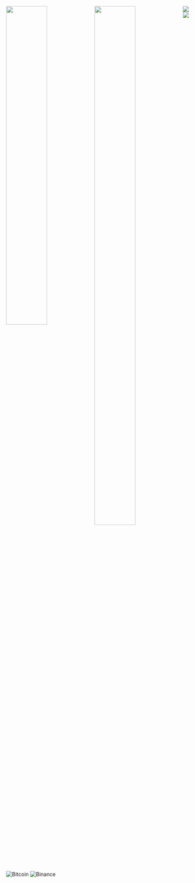 
<img align="left"  width="47%" src="https://github-readme-stats.vercel.app/api?username=Shiron9586&theme=tokyonight" />

<img align="left"  width="47%" height="60%" src="https://github-readme-stats.vercel.app/api/top-langs/?username=Shiron9586&layout=compact" />

<img align="left" src="https://img.shields.io/badge/c-%2300599C.svg?style=for-the-badge&logo=c&logoColor=white" />

<img align="left" src="https://img.shields.io/badge/Microsoft_Access-A4373A?style=for-the-badge&logo=microsoft-access&logoColor=white" />


![Bitcoin](https://img.shields.io/badge/Bitcoin-000?style=for-the-badge&logo=bitcoin&logoColor=white)
![Binance](https://img.shields.io/badge/Binance-FCD535?style=for-the-badge&logo=binance&logoColor=white)
